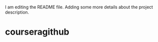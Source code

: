 I am editing the README file. Adding some more details about the project description.

# courseragithub
